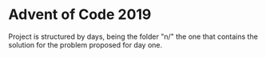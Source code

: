# Advent of Code 2019
Project is structured by days, being the folder "n/" the one that contains the solution for the problem proposed for day one.
